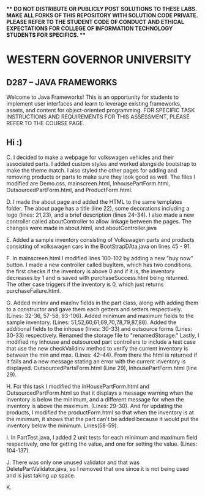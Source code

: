<strong>** DO NOT DISTRIBUTE OR PUBLICLY POST SOLUTIONS TO THESE LABS. MAKE ALL FORKS OF THIS REPOSITORY WITH SOLUTION CODE PRIVATE. PLEASE REFER TO THE STUDENT CODE OF CONDUCT AND ETHICAL EXPECTATIONS FOR COLLEGE OF INFORMATION TECHNOLOGY STUDENTS FOR SPECIFICS. ** </strong>

# WESTERN GOVERNOR UNIVERSITY 
## D287 – JAVA FRAMEWORKS
Welcome to Java Frameworks! This is an opportunity for students to implement user interfaces and learn to leverage existing frameworks, assets, and content for object-oriented programming.
FOR SPECIFIC TASK INSTRUCTIONS AND REQUIREMENTS FOR THIS ASSESSMENT, PLEASE REFER TO THE COURSE PAGE.

## Hi :)

C.  I decided to make a webpage for volkswagen vehicles and their associated parts. I added custom styles and worked alongside 
bootstrap to make the theme match. I also styled the other pages for adding and removing products or parts to make sure
they look good as well. The files I modified are Demo.css, mainscreen.html, InhousePartForm.html, OutsourcedPartForm.html, and
ProductForm.html.

D.   I made the about page and added the HTML to the same templates folder. The about page has a title (line 22), some 
decorations including a logo (lines: 21,23), and a brief description (lines 24-34). I also made a new controller called aboutController
to allow linkage between the pages. The changes were made in about.html, and aboutController.java

E. Added a sample inventory consisting of Volkswagen parts and products consisting of volkswagen cars in the BootStrapDAta.java
on lines 45 - 91.

F.  In mainscreen.html I modified lines 100-102 by adding a new "buy now" button. I made a new controller called buyItem,
which has two conditions. the first checks if the inventory is above 0 and if it is, the inventory decreases by 1 and is saved 
with purchaseSuccess.html being returned. The other case triggers if the inventory is 0, which just returns purchaseFailure.html.

G.  Added minInv and maxInv fields in the part class, along with adding them to a constructor and gave them each getters and
setters respectively. (Lines: 32-36, 57-58, 93-106). Added minimum and maximum fields to the sample inventory. 
(Lines: 51,52,60,61,69,70,78,79,87,88). Added the additional fields to the inhouse (lines: 30-33) and outsource forms (Lines: 30-33)
respectively. Renamed the storage file to "renamedStorage." Lastly, I modified my inhouse and outsourced part controllers to 
include a test case that use the new checkValidinv method to verify the current inventory is between the min and max. (Lines: 42-44).
From there the html is returned if it fails and a new message stating an error with the current inventory is displayed. 
OutsourcedPartsForm.html (Line 29), InhousePartForm.html (line 29).

H.  For this task I modified the inHousePartForm.html and OutsourcedPartForm.html so that it displays a message warning when the
 inventory is below the minimum, and a different message for when the inventory is above the maximum. (Lines: 29-30). And for updating
the products, I modified the productForm.html so that when the inventory is at the minimum, it shows that the part can't be 
added because it would put the inventory below the minimum. Lines(58-59).

I.  In PartTest.java, I added 2 unit tests for each minimum and maximum field respectively, one for getting the value, and one
for setting the value. (Lines: 104-137).

J.  There was only one unused validator and that was DeletePartValidator.java, so I removed that one since it is not being used
and is just taking up space.

K.  
